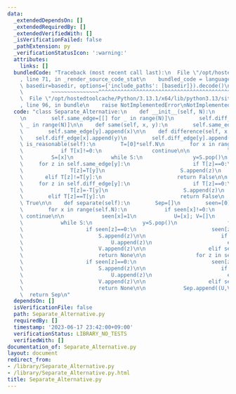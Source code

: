 ```yaml
---
data:
  _extendedDependsOn: []
  _extendedRequiredBy: []
  _extendedVerifiedWith: []
  _isVerificationFailed: false
  _pathExtension: py
  _verificationStatusIcon: ':warning:'
  attributes:
    links: []
  bundledCode: "Traceback (most recent call last):\n  File \"/opt/hostedtoolcache/Python/3.13.1/x64/lib/python3.13/site-packages/onlinejudge_verify/documentation/build.py\"\
    , line 71, in _render_source_code_stat\n    bundled_code = language.bundle(stat.path,\
    \ basedir=basedir, options={'include_paths': [basedir]}).decode()\n          \
    \         ~~~~~~~~~~~~~~~^^^^^^^^^^^^^^^^^^^^^^^^^^^^^^^^^^^^^^^^^^^^^^^^^^^^^^^^^^^^^^^^^^\n\
    \  File \"/opt/hostedtoolcache/Python/3.13.1/x64/lib/python3.13/site-packages/onlinejudge_verify/languages/python.py\"\
    , line 96, in bundle\n    raise NotImplementedError\nNotImplementedError\n"
  code: "class Separate_Alternative:\n    def __init__(self, N):\n        self.N=N\n\
    \n        self.same_edge=[[] for _ in range(N)]\n        self.diff_edge=[[] for\
    \ _ in range(N)]\n\n    def same(self, x, y):\n        self.same_edge[x].append(y)\n\
    \        self.same_edge[y].append(x)\n\n    def difference(self, x, y):\n    \
    \    self.diff_edge[x].append(y)\n        self.diff_edge[y].append(x)\n\n    def\
    \ is_reasonable(self):\n        T=[0]*self.N\n        for x in range(self.N):\n\
    \            if T[x]!=0:\n                continue\n\n            T[x]=1\n   \
    \         S=[x]\n            while S:\n                y=S.pop()\n           \
    \     for z in self.same_edge[y]:\n                    if T[z]==0:\n         \
    \               T[z]=T[y]\n                        S.append(z)\n             \
    \       elif T[z]!=T[y]:\n                        return False\n\n           \
    \     for z in self.diff_edge[y]:\n                    if T[z]==0:\n         \
    \               T[z]=-T[y]\n                        S.append(z)\n            \
    \        elif T[z]==T[y]:\n                        return False\n        return\
    \ True\n\n    def separate(self):\n        Sep=[]\n        seen=[0]*self.N\n\n\
    \        for x in range(self.N):\n            if seen[x]!=0:\n               \
    \ continue\n\n            seen[x]=1\n            U=[x]; V=[]\n            S=[x]\n\
    \            while S:\n                y=S.pop()\n                for z in self.same_edge[y]:\n\
    \                    if seen[z]==0:\n                        seen[z]=seen[y]\n\
    \                        S.append(z)\n\n                        if seen[z]==1:\n\
    \                            U.append(z)\n                        else:\n    \
    \                        V.append(z)\n\n                    elif seen[z]!=seen[y]:\n\
    \                        return None\n\n                for z in self.diff_edge[y]:\n\
    \                    if seen[z]==0:\n                        seen[z]=-seen[y]\n\
    \                        S.append(z)\n\n                        if seen[z]==1:\n\
    \                            U.append(z)\n                        else:\n    \
    \                        V.append(z)\n\n                    elif seen[z]==seen[y]:\n\
    \                        return None\n\n            Sep.append((U,V))\n      \
    \  return Sep\n"
  dependsOn: []
  isVerificationFile: false
  path: Separate_Alternative.py
  requiredBy: []
  timestamp: '2023-06-17 23:42:00+09:00'
  verificationStatus: LIBRARY_NO_TESTS
  verifiedWith: []
documentation_of: Separate_Alternative.py
layout: document
redirect_from:
- /library/Separate_Alternative.py
- /library/Separate_Alternative.py.html
title: Separate_Alternative.py
---
```

